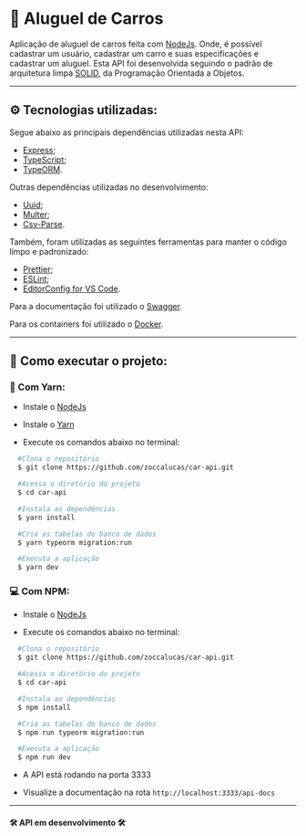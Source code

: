 # 🚗 Aluguel de Carros

Aplicação de aluguel de carros feita com [NodeJs](https://nodejs.org/en/). Onde, é possível cadastrar um usuário, cadastrar um carro e suas especificações e cadastrar um aluguel.
Esta API foi desenvolvida seguindo o padrão de arquitetura limpa [SOLID](https://blog.cleancoder.com/uncle-bob/2020/10/18/Solid-Relevance.html), da Programação Orientada a Objetos.

---

## ⚙️ Tecnologias utilizadas:

Segue abaixo as principais dependências utilizadas nesta API:

- [Express](https://expressjs.com/pt-br/);
- [TypeScript](https://www.typescriptlang.org/);
- [TypeORM](https://typeorm.io/#/).

Outras dependências utilizadas no desenvolvimento:
- [Uuid](https://www.npmjs.com/package/uuid);
- [Multer](https://www.npmjs.com/package/multer);
- [Csv-Parse](https://www.npmjs.com/package/csv-parse).


Também, foram utilizadas as seguintes ferramentas para manter o código limpo e padronizado:

- [Prettier](https://prettier.io/);
- [ESLint](https://eslint.org/);
- [EditorConfig for VS Code](https://marketplace.visualstudio.com/items?itemName=EditorConfig.EditorConfig).

Para a documentação foi utilizado o [Swagger](https://swagger.io/).

Para os containers foi utilizado o [Docker](https://docs.docker.com/get-docker/).

---

## 📁 Como executar o projeto:

### 🚀 Com Yarn:

-  Instale o [NodeJs](https://nodejs.org/en/)

-  Instale o [Yarn](https://yarnpkg.com/)

-  Execute os comandos abaixo no terminal:

```bash
  #Clona o repositório
  $ git clone https://github.com/zoccalucas/car-api.git

  #Acessa o diretório do projeto
  $ cd car-api

  #Instala as dependências
  $ yarn install

  #Cria as tabelas do banco de dados
  $ yarn typeorm migration:run

  #Executa a aplicação
  $ yarn dev
```

### 💻 Com NPM:

-  Instale o [NodeJs](https://nodejs.org/en/)

-  Execute os comandos abaixo no terminal:

```bash
  #Clona o repositório
  $ git clone https://github.com/zoccalucas/car-api.git

  #Acessa o diretório do projeto
  $ cd car-api

  #Instala as dependências
  $ npm install

  #Cria as tabelas do banco de dados
  $ npm run typeorm migration:run

  #Executa a aplicação
  $ npm run dev
```

- A API está rodando na porta 3333

- Visualize a documentação na rota `http://localhost:3333/api-docs`

---
#### **🛠️ API em desenvolvimento 🛠️**

